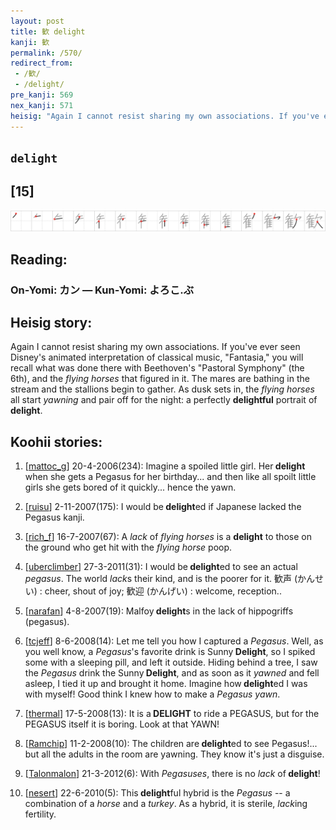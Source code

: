 ```yaml
---
layout: post
title: 歓 delight
kanji: 歓
permalink: /570/
redirect_from:
 - /歓/
 - /delight/
pre_kanji: 569
nex_kanji: 571
heisig: "Again I cannot resist sharing my own associations. If you've ever seen Disney's animated interpretation of classical music, &quot;Fantasia,&quot; you will recall what was done there with Beethoven's &quot;Pastoral Symphony&quot; (the 6th), and the <i>flying horses</i> that figured in it. The mares are bathing in the stream and the stallions begin to gather. As dusk sets in, the <i>flying horses</i> all start <i>yawning</i> and pair off for the night: a perfectly <b>delightful</b> portrait of <b>delight</b>."
---
```


## `delight`

## [15]

<div class="stroke"><img src="../images/E6AD93.png" /></div>

## Reading:

### On-Yomi: カン &mdash; Kun-Yomi: よろこ.ぶ

## Heisig story:

Again I cannot resist sharing my own associations. If you've ever seen Disney's animated interpretation of classical music, &quot;Fantasia,&quot; you will recall what was done there with Beethoven's &quot;Pastoral Symphony&quot; (the 6th), and the <i>flying horses</i> that figured in it. The mares are bathing in the stream and the stallions begin to gather. As dusk sets in, the <i>flying horses</i> all start <i>yawning</i> and pair off for the night: a perfectly <b>delightful</b> portrait of <b>delight</b>.

## Koohii stories:

1) [<a href="http://kanji.koohii.com/profile/mattoc_g">mattoc_g</a>] 20-4-2006(234): Imagine a spoiled little girl. Her<strong> delight</strong> when she gets a Pegasus for her birthday... and then like all spoilt little girls she gets bored of it quickly... hence the yawn.

2) [<a href="http://kanji.koohii.com/profile/ruisu">ruisu</a>] 2-11-2007(175): I would be<strong> delight</strong>ed if Japanese lacked the Pegasus kanji.

3) [<a href="http://kanji.koohii.com/profile/rich_f">rich_f</a>] 16-7-2007(67): A <em>lack</em> of <em>flying horses</em> is a <strong>delight</strong> to those on the ground who get hit with the <em>flying horse</em> poop.

4) [<a href="http://kanji.koohii.com/profile/uberclimber">uberclimber</a>] 27-3-2011(31): I would be<strong> delight</strong>ed to see an actual <em>pegasus</em>. The world <em>lack</em>s their kind, and is the poorer for it. 歓声 (かんせい) : cheer, shout of joy; 歓迎 (かんげい) : welcome, reception..

5) [<a href="http://kanji.koohii.com/profile/narafan">narafan</a>] 4-8-2007(19): Malfoy<strong> delight</strong>s in the lack of hippogriffs (pegasus).

6) [<a href="http://kanji.koohii.com/profile/tcjeff">tcjeff</a>] 8-6-2008(14): Let me tell you how I captured a <em>Pegasus</em>. Well, as you well know, a <em>Pegasus</em>&#039;s favorite drink is Sunny<strong> Delight</strong>, so I spiked some with a sleeping pill, and left it outside. Hiding behind a tree, I saw the <em>Pegasus</em> drink the Sunny<strong> Delight</strong>, and as soon as it <em>yawned</em> and fell asleep, I tied it up and brought it home. Imagine how<strong> delight</strong>ed I was with myself! Good think I knew how to make a <em>Pegasus yawn</em>.

7) [<a href="http://kanji.koohii.com/profile/thermal">thermal</a>] 17-5-2008(13): It is a<strong> DELIGHT</strong> to ride a PEGASUS, but for the PEGASUS itself it is boring. Look at that YAWN!

8) [<a href="http://kanji.koohii.com/profile/Ramchip">Ramchip</a>] 11-2-2008(10): The children are<strong> delight</strong>ed to see Pegasus!... but all the adults in the room are yawning. They know it&#039;s just a disguise.

9) [<a href="http://kanji.koohii.com/profile/Talonmalon">Talonmalon</a>] 21-3-2012(6): With <em> Pegasuses</em>, there is no <em>lack</em> of<strong> delight</strong>!

10) [<a href="http://kanji.koohii.com/profile/nesert">nesert</a>] 22-6-2010(5): This<strong> delight</strong>ful hybrid is the <em>Pegasus</em> -- a combination of a <em>horse</em> and a <em>turkey</em>. As a hybrid, it is sterile, <em>lack</em>ing fertility.
